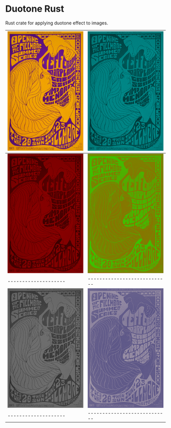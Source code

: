 # Duotone Rust

Rust crate for applying duotone effect to images.

|![](./assets/t5.png)|![](./assets/t5_duotone.png)|
|--------------------|----------------------------|
|![](./assets/t5_duotone1.png)|![](./assets/t5_duotone2.png)|
|--------------------|----------------------------|
|![](./assets/t5_duotone3.png)|![](./assets/t5_duotone4.png)|
|--------------------|----------------------------|


